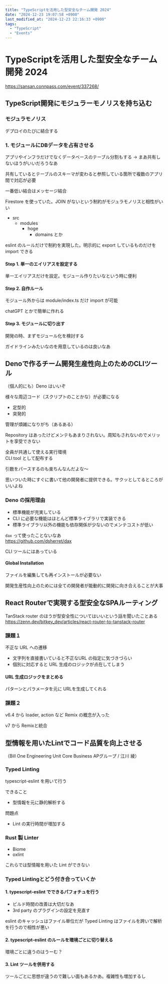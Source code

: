 ```yaml
---
title: "TypeScriptを活用した型安全なチーム開発 2024"
date: "2024-12-23 19:07:58 +0900"
last_modified_at: "2024-12-23 22:16:33 +0900"
tags:
  - "TypeScript"
  - "Events"
---
```

# TypeScriptを活用した型安全なチーム開発 2024
https://sansan.connpass.com/event/337268/

## TypeScript開発にモジュラーモノリスを持ち込む
### モジュラモノリス
デプロイのたびに結合する

### 1. モジュールにDBデータを占有させる
アプリやインフラだけでなくデータベースのテーブル分割もする -> まあ共有しないほうがいいだろうなあ

共有しているとテーブルのスキーマが変わると参照している箇所で複数のアプリ間で対応が必要

一番低い結合はメッセージ結合

Firestore を使っていた。JOIN がないという制約がモジュラモノリスと相性がいい

- src
  - modules
    - hoge
      - domains とか

eslint のルールだけで制約を実現した。明示的に export しているものだけを import できる

#### Step 1. 単一のエイリアスを設定する
単一エイリアスだけを設定。モジュール作りたいなという時に便利

#### Step 2. 自作ルール
モジュール外からは module/index.ts だけ import が可能

chatGPT とかで簡単に作れる

#### Step 3. モジュールに切り出す
開発の時、まずモジュール化を検討する

ガイドラインみたいなのを用意しているのは良いなあ

## Denoで作るチーム開発生産性向上のためのCLIツール
（個人的にも）Deno はいいぞ

様々な周辺コード（スクリプトのことかな）が必要になる

- 定型的
- 突発的

管理が煩雑になりがち（あるある）

Repository はあったけどメンテもあまりされない。周知もされないのでメリットを享受できない

全員が共通して使える実行環境  
CLI tool として配布する

引数をパースするのも楽ちんなんだよな〜

思いついた時にすぐに書いて他の開発者に提供できる。サクッとしてるところがいいよね

### Deno の採用理由
- 標準機能が充実している
- CLI に必要な機能はほとんど標準ライブラリで実装できる
- 標準ライブラリ以外の機能も依存関係が少ないのでメンテコストが低い

`dax` って使ったことないなあ  
https://github.com/dsherret/dax

CLI ツールにはあっている

#### Global Installation
ファイルを編集しても再インストールが必要ない

開発生産性向上のためには全ての開発者が能動的に開発に向き合えることが大事


## React Routerで実現する型安全なSPAルーティング
TanStack router のほうが型安全性についてはいいという話を聞いたことある
https://zenn.dev/bitkey_dev/articles/react-router-to-tanstack-router

### 課題１
不正な URL への遷移

- 文字列を直接書いていると不正なURL の指定に気づきづらい
- 個別に対応すると URL 生成のロジックが点在してしまう

#### URL 生成ロジックをまとめる
パターンとパラメータを元に URLを生成してくれる

### 課題２

v6.4 から loader, action など Remix の概念が入った

v7 から Remixと統合

## 型情報を用いたLintでコード品質を向上させる
（Bill One Engineering Unit Core Business APグループ / 江川 綾）

### Typed Linting
typescript-eslint を用いて行う

できること

- 型情報を元に静的解析する

問題点
- Lint の実行時間が増加する

### Rust 製 Linter
- Biome
- oxlint

これらでは型情報を用いた Lint ができない

### Typed Lintingとどう付き合っていくか
#### 1. typescript-eslint でできるパフォチュを行う
- ビルド時間の改善は大切だなあ
- 3rd party のプラグインの設定を見直す

eslint のキャッシュはファイル単位だが Typed Linting はファイルを跨いで解析を行うので相性が悪い

#### 2. typescript-eslint のルールを環境ごとに切り替える
環境ごとに違うのはうーむ？

#### 3. Lint ツールを併用する

ツールごとに思想が違うので難しい面もあるかあ。複雑性も増加するし

